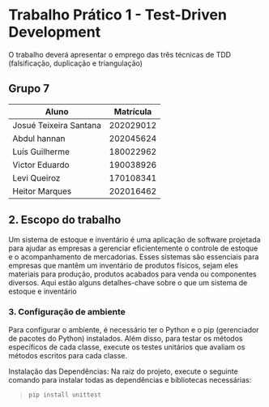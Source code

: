 #  Trabalho Prático 1 - Test-Driven Development

O trabalho deverá apresentar o emprego das três técnicas de TDD (falsificação, duplicação e triangulação)

## Grupo 7

| Aluno                              | Matrícula  |
| ---------------------------------- | ---------- |
| Josué Teixeira Santana                |  202029012 |
|    Abdul hannan       | 202045624  |
|        Luís Guilherme         | 180022962  |
|     Victor Eduardo     | 190038926  |
|      Levi Queiroz       |  170108341 |
|      Heitor Marques       |  202016462 |


## 2. Escopo do trabalho

Um sistema de estoque e inventário é uma aplicação de software projetada para ajudar as empresas a gerenciar eficientemente o controle de estoque e o acompanhamento de mercadorias. Esses sistemas são essenciais para empresas que mantêm um inventário de produtos físicos, sejam eles materiais para produção, produtos acabados para venda ou componentes diversos. Aqui estão alguns detalhes-chave sobre o que um sistema de estoque e inventário

### 3. Configuração de ambiente
Para configurar o ambiente, é necessário ter o Python e o pip (gerenciador de pacotes do Python) instalados. Além disso, para testar os métodos específicos de cada classe, execute os testes unitários  que avaliam os métodos escritos para cada classe.


Instalação das Dependências:
Na raiz do projeto, execute o seguinte comando para instalar todas as dependências e bibliotecas necessárias:

> `pip install unittest`